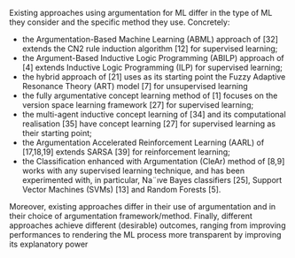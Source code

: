 Existing approaches using argumentation for ML differ in the type of ML they consider and the specific method they use. Concretely:

- the Argumentation-Based Machine Learning (ABML) approach of [32] extends the CN2 rule induction algorithm [12] for supervised learning; 
- the Argument-Based Inductive Logic Programming (ABILP) approach of [4] extends Inductive Logic Programming (ILP) for supervised learning;
- the hybrid approach of [21] uses as its starting point the Fuzzy Adaptive Resonance Theory (ART) model [7] for unsupervised learning
- the fully argumentative concept learning method of [1] focuses on the version space learning framework [27] for supervised learning;
- the multi-agent inductive concept learning of [34] and its computational realisation [35] have concept learning [27] for supervised learning as their starting point;
- the Argumentation Accelerated Reinforcement Learning (AARL) of [17,18,19] extends SARSA [39] for reinforcement learning;
- the Classification enhanced with Argumentation (CleAr) method of [8,9] works with any supervised learning technique, and has been experimented with, in particular, Na¨ıve Bayes classifiers [25], Support Vector Machines (SVMs) [13] and Random Forests [5].

Moreover, existing approaches differ in their use of argumentation and in their choice of argumentation framework/method. Finally, different approaches achieve different (desirable) outcomes, ranging from improving performances to rendering the ML process more transparent by improving its explanatory power